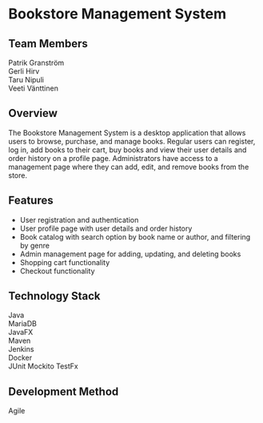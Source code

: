 # Bookstore Management System

## Team Members
Patrik Granström  
Gerli Hirv  
Taru Nipuli  
Veeti Vänttinen

## Overview
The Bookstore Management System is a desktop application that allows users to browse, purchase, and
manage books. Regular users can register, log in, add books to their cart, buy books and view their user details and order
history on a profile page. Administrators have access to a management page where they can add, edit, and remove
books from the store.

## Features
- User registration and authentication
- User profile page with user details and order history
- Book catalog with search option by book name or author, and filtering by genre
- Admin management page for adding, updating, and deleting books
- Shopping cart functionality
- Checkout functionality

## Technology Stack
Java  
MariaDB  
JavaFX  
Maven  
Jenkins  
Docker  
JUnit
Mockito
TestFx

## Development Method
Agile
